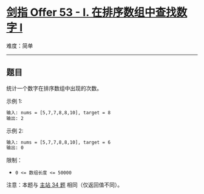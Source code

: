 # [剑指 Offer 53 - I. 在排序数组中查找数字 I](https://leetcode-cn.com/problems/zai-pai-xu-shu-zu-zhong-cha-zhao-shu-zi-lcof)

难度：简单

---

## 题目

统计一个数字在排序数组中出现的次数。

示例 1:

```txt
输入: nums = [5,7,7,8,8,10], target = 8
输出: 2
```

示例 2:

```txt
输入: nums = [5,7,7,8,8,10], target = 6
输出: 0
```

限制：

- `0 <= 数组长度 <= 50000`

注意：本题与 [主站 34 题](https://leetcode-cn.com/problems/find-first-and-last-position-of-element-in-sorted-array/) 相同（仅返回值不同）。
